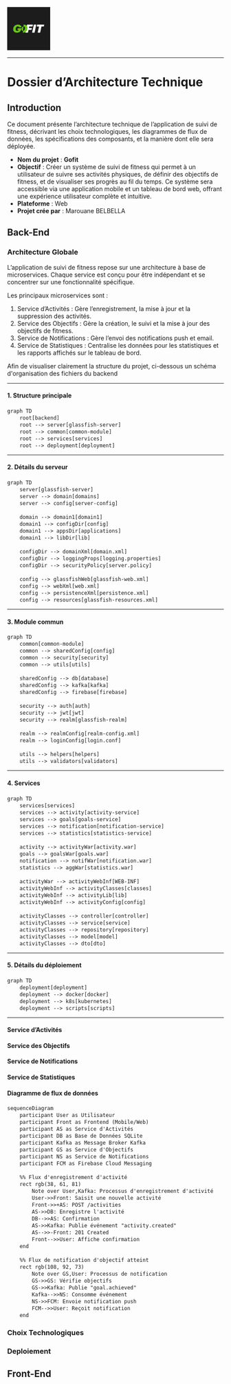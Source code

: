  <img src="img/logo.jpg" alt="Logo" width="100" height="100">

 -----
# Dossier d’Architecture Technique
## Introduction
Ce document présente l’architecture technique de l’application de suivi de fitness, décrivant les choix technologiques, les diagrammes de flux de données, les spécifications des composants, et la manière dont elle sera déployée.

- **Nom du projet** : **Gofit**
- **Objectif** :  Créer un système de suivi de fitness qui permet à un utilisateur de suivre ses activités physiques, de définir des objectifs de fitness, et de visualiser ses progrès au fil du temps. Ce système sera accessible via une application mobile et un tableau de bord web, offrant une expérience utilisateur complète et intuitive. 
- **Plateforme** : Web
- **Projet crée par** : Marouane BELBELLA

## Back-End
### Architecture Globale
L’application de suivi de fitness repose sur une architecture à base de microservices. Chaque service est conçu pour être indépendant et se concentrer sur une fonctionnalité spécifique.

Les principaux microservices sont :
1. Service d’Activités : Gère l’enregistrement, la mise à jour et la suppression des activités.
2. Service des Objectifs : Gère la création, le suivi et la mise à jour des objectifs de fitness.
3. Service de Notifications : Gère l’envoi des notifications push et email.
4. Service de Statistiques : Centralise les données pour les statistiques et les rapports affichés sur le tableau de bord.

Afin de visualiser clairement la structure du projet, ci-dessous un schéma d'organisation des fichiers du backend 

---

#### 1. **Structure principale**
```mermaid
graph TD
    root[backend]
    root --> server[glassfish-server]
    root --> common[common-module]
    root --> services[services]
    root --> deployment[deployment]
```

---

#### 2. **Détails du serveur**
```mermaid
graph TD
    server[glassfish-server]
    server --> domain[domains]
    server --> config[server-config]
    
    domain --> domain1[domain1]
    domain1 --> configDir[config]
    domain1 --> appsDir[applications]
    domain1 --> libDir[lib]
    
    configDir --> domainXml[domain.xml]
    configDir --> loggingProps[logging.properties]
    configDir --> securityPolicy[server.policy]
    
    config --> glassfishWeb[glassfish-web.xml]
    config --> webXml[web.xml]
    config --> persistenceXml[persistence.xml]
    config --> resources[glassfish-resources.xml]
```

---

#### 3. **Module commun**
```mermaid
graph TD
    common[common-module]
    common --> sharedConfig[config]
    common --> security[security]
    common --> utils[utils]
    
    sharedConfig --> db[database]
    sharedConfig --> kafka[kafka]
    sharedConfig --> firebase[firebase]
    
    security --> auth[auth]
    security --> jwt[jwt]
    security --> realm[glassfish-realm]
    
    realm --> realmConfig[realm-config.xml]
    realm --> loginConfig[login.conf]
    
    utils --> helpers[helpers]
    utils --> validators[validators]
```

---

#### 4. **Services**
```mermaid
graph TD
    services[services]
    services --> activity[activity-service]
    services --> goals[goals-service]
    services --> notification[notification-service]
    services --> statistics[statistics-service]
    
    activity --> activityWar[activity.war]
    goals --> goalsWar[goals.war]
    notification --> notifWar[notification.war]
    statistics --> aggWar[statistics.war]
    
    activityWar --> activityWebInf[WEB-INF]
    activityWebInf --> activityClasses[classes]
    activityWebInf --> activityLib[lib]
    activityWebInf --> activityConfig[config]
    
    activityClasses --> controller[controller]
    activityClasses --> service[service]
    activityClasses --> repository[repository]
    activityClasses --> model[model]
    activityClasses --> dto[dto]
```

---

#### 5. **Détails du déploiement**
```mermaid
graph TD
    deployment[deployment]
    deployment --> docker[docker]
    deployment --> k8s[kubernetes]
    deployment --> scripts[scripts]
```

---

#### Service d’Activités
#### Service des Objectifs
#### Service de Notifications
#### Service de Statistiques
#### Diagramme de flux de données
```mermaid
sequenceDiagram
    participant User as Utilisateur
    participant Front as Frontend (Mobile/Web)
    participant AS as Service d'Activités
    participant DB as Base de Données SQLite
    participant Kafka as Message Broker Kafka
    participant GS as Service d'Objectifs
    participant NS as Service de Notifications
    participant FCM as Firebase Cloud Messaging
    
    %% Flux d'enregistrement d'activité
    rect rgb(38, 61, 81)
        Note over User,Kafka: Processus d'enregistrement d'activité
        User->>Front: Saisit une nouvelle activité
        Front->>+AS: POST /activities
        AS->>DB: Enregistre l'activité
        DB-->>AS: Confirmation
        AS->>Kafka: Publie événement "activity.created"
        AS-->>-Front: 201 Created
        Front-->>User: Affiche confirmation
    end
    
    %% Flux de notification d'objectif atteint
    rect rgb(108, 92, 73)
        Note over GS,User: Processus de notification
        GS->>GS: Vérifie objectifs
        GS->>Kafka: Publie "goal.achieved"
        Kafka-->>NS: Consomme événement
        NS->>FCM: Envoie notification push
        FCM-->>User: Reçoit notification
    end
```
### Choix Technologiques
### Deploiement
## Front-End